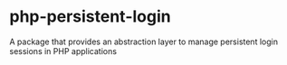 # php-persistent-login
A package that provides an abstraction layer to manage persistent login sessions in PHP applications

